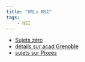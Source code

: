 ```yaml
---
title: "URLs NSI"
tags:
    - NSI
---
```


* [Sujets zéro](https://eduscol.education.fr/2068/programmes-et-ressources-en-numerique-et-sciences-informatiques-voie-g#sujets-zero)
* [détails sur acad Grenoble](https://nsi.web.ac-grenoble.fr/article/epreuve-du-baccalaureat-specialite-nsi-session-2023)
* [sujets sur Pixees](https://pixees.fr/informatiquelycee/term/suj_bac/index.html)
